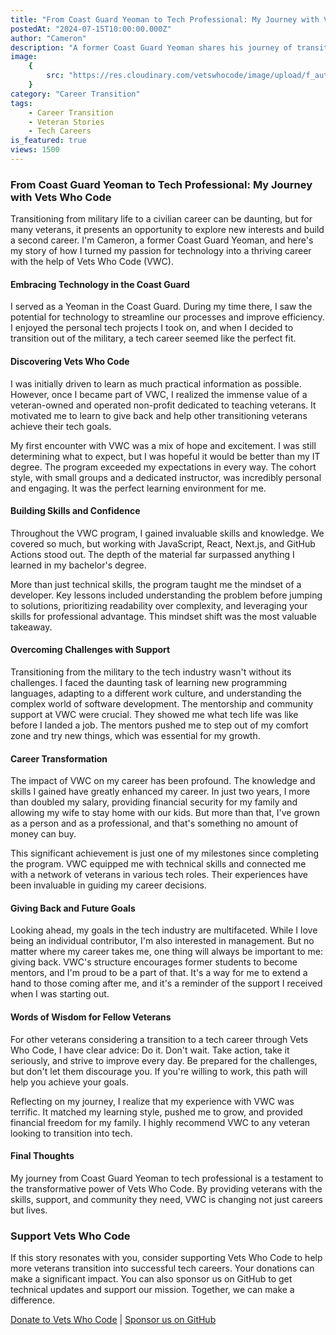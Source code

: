 ```yaml
---
title: "From Coast Guard Yeoman to Tech Professional: My Journey with Vets Who Code"
postedAt: "2024-07-15T10:00:00.000Z"
author: "Cameron"
description: "A former Coast Guard Yeoman shares his journey of transitioning into a tech career with the help of Vets Who Code."
image:
    {
        src: "https://res.cloudinary.com/vetswhocode/image/upload/f_auto,q_auto,g_auto/w_1000,ar_16:9,c_fill,g_auto,e_sharpen/v1721086509/Image_from_iOS_pdujsr.jpg",
    }
category: "Career Transition"
tags:
    - Career Transition
    - Veteran Stories
    - Tech Careers
is_featured: true
views: 1500
---
```


### From Coast Guard Yeoman to Tech Professional: My Journey with Vets Who Code

Transitioning from military life to a civilian career can be daunting, but for many veterans, it presents an opportunity to explore new interests and build a second career. I'm Cameron, a former Coast Guard Yeoman, and here's my story of how I turned my passion for technology into a thriving career with the help of Vets Who Code (VWC).

#### Embracing Technology in the Coast Guard

I served as a Yeoman in the Coast Guard. During my time there, I saw the potential for technology to streamline our processes and improve efficiency. I enjoyed the personal tech projects I took on, and when I decided to transition out of the military, a tech career seemed like the perfect fit.

#### Discovering Vets Who Code

I was initially driven to learn as much practical information as possible. However, once I became part of VWC, I realized the immense value of a veteran-owned and operated non-profit dedicated to teaching veterans. It motivated me to learn to give back and help other transitioning veterans achieve their tech goals.

My first encounter with VWC was a mix of hope and excitement. I was still determining what to expect, but I was hopeful it would be better than my IT degree. The program exceeded my expectations in every way. The cohort style, with small groups and a dedicated instructor, was incredibly personal and engaging. It was the perfect learning environment for me.

#### Building Skills and Confidence

Throughout the VWC program, I gained invaluable skills and knowledge. We covered so much, but working with JavaScript, React, Next.js, and GitHub Actions stood out. The depth of the material far surpassed anything I learned in my bachelor's degree.

More than just technical skills, the program taught me the mindset of a developer. Key lessons included understanding the problem before jumping to solutions, prioritizing readability over complexity, and leveraging your skills for professional advantage. This mindset shift was the most valuable takeaway.

#### Overcoming Challenges with Support

Transitioning from the military to the tech industry wasn't without its challenges. I faced the daunting task of learning new programming languages, adapting to a different work culture, and understanding the complex world of software development. The mentorship and community support at VWC were crucial. They showed me what tech life was like before I landed a job. The mentors pushed me to step out of my comfort zone and try new things, which was essential for my growth.

#### Career Transformation

The impact of VWC on my career has been profound. The knowledge and skills I gained have greatly enhanced my career. In just two years, I more than doubled my salary, providing financial security for my family and allowing my wife to stay home with our kids. But more than that, I've grown as a person and as a professional, and that's something no amount of money can buy.

This significant achievement is just one of my milestones since completing the program. VWC equipped me with technical skills and connected me with a network of veterans in various tech roles. Their experiences have been invaluable in guiding my career decisions.

#### Giving Back and Future Goals

Looking ahead, my goals in the tech industry are multifaceted. While I love being an individual contributor, I'm also interested in management. But no matter where my career takes me, one thing will always be important to me: giving back. VWC's structure encourages former students to become mentors, and I'm proud to be a part of that. It's a way for me to extend a hand to those coming after me, and it's a reminder of the support I received when I was starting out.

#### Words of Wisdom for Fellow Veterans

For other veterans considering a transition to a tech career through Vets Who Code, I have clear advice: Do it. Don't wait. Take action, take it seriously, and strive to improve every day. Be prepared for the challenges, but don't let them discourage you. If you're willing to work, this path will help you achieve your goals.

Reflecting on my journey, I realize that my experience with VWC was terrific. It matched my learning style, pushed me to grow, and provided financial freedom for my family. I highly recommend VWC to any veteran looking to transition into tech.

#### Final Thoughts

My journey from Coast Guard Yeoman to tech professional is a testament to the transformative power of Vets Who Code. By providing veterans with the skills, support, and community they need, VWC is changing not just careers but lives.

### Support Vets Who Code

If this story resonates with you, consider supporting Vets Who Code to help more veterans transition into successful tech careers. Your donations can make a significant impact. You can also sponsor us on GitHub to get technical updates and support our mission. Together, we can make a difference.

[Donate to Vets Who Code](https://vetswhocode.io/donate) | [Sponsor us on GitHub](https://github.com/sponsors/Vets-Who-Code)

